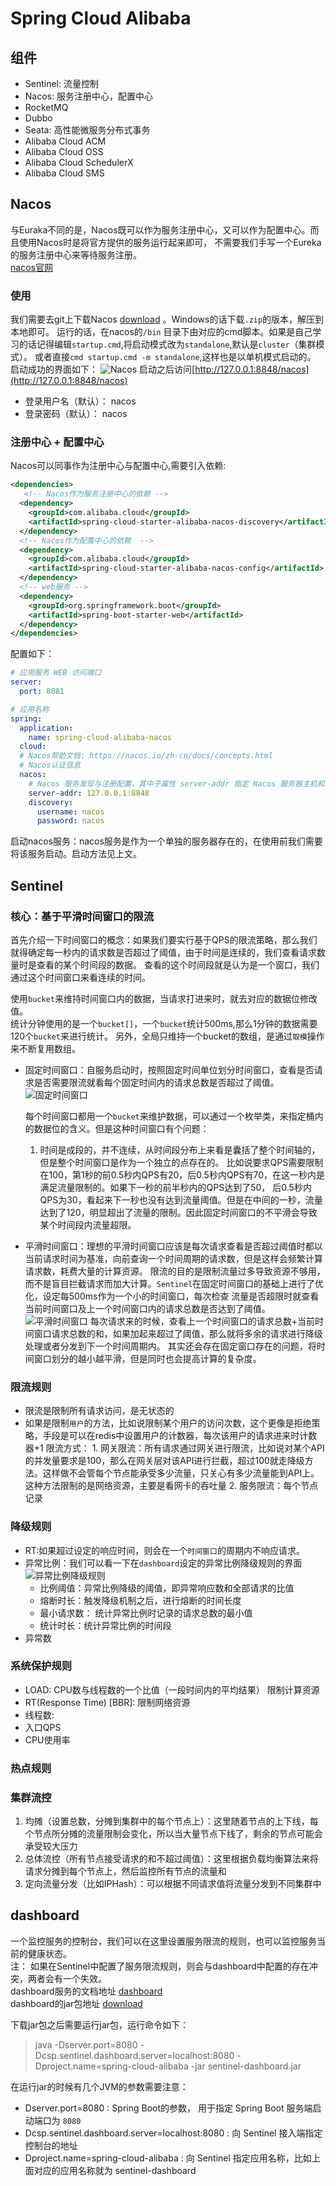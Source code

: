 # Spring Cloud Alibaba

## 组件

- Sentinel: 流量控制
- Nacos: 服务注册中心，配置中心
- RocketMQ
- Dubbo
- Seata: 高性能微服务分布式事务
- Alibaba Cloud ACM
- Alibaba Cloud OSS
- Alibaba Cloud SchedulerX
- Alibaba Cloud SMS

## Nacos

与Euraka不同的是，Nacos既可以作为服务注册中心，又可以作为配置中心。而且使用Nacos时是将官方提供的服务运行起来即可， 不需要我们手写一个Eureka的服务注册中心来等待服务注册。  
[nacos官网](https://nacos.io/)


### 使用

我们需要去git上下载Nacos [download](https://github.com/alibaba/nacos/releases) 。Windows的话下载`.zip`的版本，解压到本地即可。 运行的话，在nacos的`/bin`
目录下由对应的cmd脚本。如果是自己学习的话记得编辑`startup.cmd`,将启动模式改为`standalone`,默认是`cluster`（集群模式）。 或者直接`cmd startup.cmd -m standalone`,这样也是以单机模式启动的。
启动成功的界面如下：
![Nacos](./img/nacos_启动.png)
启动之后访问[http://127.0.0.1:8848/nacos](http://127.0.0.1:8848/nacos)  
- 登录用户名（默认）： nacos
- 登录密码（默认）： nacos


### 注册中心 + 配置中心

Nacos可以同事作为注册中心与配置中心,需要引入依赖:

```xml
<dependencies>
   <!-- Nacos作为服务注册中心的依赖 -->
  <dependency>
    <groupId>com.alibaba.cloud</groupId>
    <artifactId>spring-cloud-starter-alibaba-nacos-discovery</artifactId>
  </dependency>
  <!-- Nacos作为配置中心的依赖  -->
  <dependency>
    <groupId>com.alibaba.cloud</groupId>
    <artifactId>spring-cloud-starter-alibaba-nacos-config</artifactId>
  </dependency>
  <!-- web服务 -->
  <dependency>
    <groupId>org.springframework.boot</groupId>
    <artifactId>spring-boot-starter-web</artifactId>
  </dependency>
</dependencies>
```
配置如下：
```yaml
# 应用服务 WEB 访问端口
server:
  port: 8081

# 应用名称
spring:
  application:
    name: spring-cloud-alibaba-nacos
  cloud:
  # Nacos帮助文档: https://nacos.io/zh-cn/docs/concepts.html
  # Nacos认证信息
  nacos:
    # Nacos 服务发现与注册配置，其中子属性 server-addr 指定 Nacos 服务器主机和端口  这个也可以直接配置在discovery下，单独表明服务注册中心的服务地址
    server-addr: 127.0.0.1:8848
    discovery:
      username: nacos
      password: nacos
```

启动nacos服务：nacos服务是作为一个单独的服务器存在的，在使用前我们需要将该服务启动。启动方法见上文。




## Sentinel

### 核心：基于平滑时间窗口的限流

首先介绍一下时间窗口的概念：如果我们要实行基于QPS的限流策略，那么我们就得确定每一秒内的请求数是否超过了阈值，由于时间是连续的，我们查看请求数量时是查看的某个时间段的数据。
查看的这个时间段就是认为是一个窗口，我们通过这个时间窗口来看连续的时间。

使用`bucket`来维持时间窗口内的数据，当请求打进来时，就去对应的数据位修改值。  
统计分钟使用的是一个`bucket[]`，一个`bucket`统计500ms,那么1分钟的数据需要120个`bucket`来进行统计。 另外，全局只维持一个bucket的数组，是通过`取模`操作来不断复用数组。

- 固定时间窗口：自服务启动时，按照固定时间单位划分时间窗口，查看是否请求是否需要限流就看每个固定时间内的请求总数是否超过了阈值。
  ![固定时间窗口](img/平滑时间窗口.PNG)

  每个时间窗口都用一个`bucket`来维护数据，可以通过一个枚举类，来指定桶内的数据位的含义。但是这种时间窗口有个问题：
    1. 时间是成段的，并不连续，从时间段分布上来看是囊括了整个时间轴的，但是整个时间窗口是作为一个独立的点存在的。
       比如说要求QPS需要限制在100，第1秒的前0.5秒内QPS有20，后0.5秒内QPS有70，在这一秒内是满足流量限制的。如果下一秒的前半秒内的QPS达到了50，
       后0.5秒内QPS为30，看起来下一秒也没有达到流量阈值。但是在中间的一秒，流量达到了120，明显超出了流量的限制。因此固定时间窗口的不平滑会导致 某个时间段内流量超限。

- 平滑时间窗口：理想的平滑时间窗口应该是每次请求查看是否超过阈值时都以当前请求时间为基准，向前查询一个时间周期的请求数，但是这样会频繁计算请求数，耗费大量的计算资源。
  限流的目的是限制流量过多导致资源不够用，而不是盲目拦截请求而加大计算。`Sentinel`在固定时间窗口的基础上进行了优化，设定每500ms作为一个小的时间窗口，每次检查
  流量是否超限时就查看当前时间窗口及上一个时间窗口内的请求总数是否达到了阈值。
  ![平滑时间窗口](img/固定时间窗口.PNG)
  每次请求来的时候，查看上一个时间窗口的请求总数+当前时间窗口请求总数的和，如果加起来超过了阈值，那么就将多余的请求进行降级处理或者分发到下一个时间周期内。
  其实还会存在固定窗口存在的问题，将时间窗口划分的越小越平滑，但是同时也会提高计算的复杂度。

### 限流规则

- 限流是限制所有请求访问，是无状态的
- 如果是限制`用户`的方法，比如说限制某个用户的访问次数，这个更像是拒绝策略，手段是可以在redis中设置用户的计数器，每次该用户的请求进来时计数器+1 限流方式：
    1.
    网关限流：所有请求通过网关进行限流，比如说对某个API的并发量要求是100，那么在网关层对该API进行拦截，超过100就走降级方法。这样做不会管每个节点能承受多少流量，只关心有多少流量能到API上。这种方法限制的是网络资源，主要是看网卡的吞吐量
    2. 服务限流：每个节点记录

### 降级规则

- RT:如果超过设定的响应时间，则会在一个`时间窗口`的周期内不响应请求。
- 异常比例：我们可以看一下在`dashboard`设定的异常比例降级规则的界面
  ![异常比例降级规则](img/降级规则_异常比例.PNG)
    - 比例阈值：异常比例降级的阈值，即异常响应数和全部请求的比值
    - 熔断时长：触发降级机制之后，进行熔断的时间长度
    - 最小请求数： 统计异常比例时记录的请求总数的最小值
    - 统计时长：统计异常比例的时间段
- 异常数

### 系统保护规则

- LOAD: CPU数与线程数的一个比值（一段时间内的平均结果） 限制计算资源
- RT(Response Time) [BBR]: 限制网络资源
- 线程数:
- 入口QPS
- CPU使用率

### 热点规则


### 集群流控

1. 均摊（设置总数，分摊到集群中的每个节点上）：这里随着节点的上下线，每个节点所分摊的流量限制会变化，所以当大量节点下线了，剩余的节点可能会承受较大压力
2. 总体流控（所有节点接受请求的和不超过阈值）：这里根据负载均衡算法来将请求分摊到每个节点上，然后监控所有节点的流量和
3. 定向流量分发（比如IPHash）：可以根据不同请求值将流量分发到不同集群中

## dashboard

一个监控服务的控制台，我们可以在这里设置服务限流的规则，也可以监控服务当前的健康状态。  
注： 如果在Sentinel中配置了服务限流规则，则会与dashboard中配置的存在冲突，两者会有一个失效。  
dashboard服务的文档地址 [dashboard](https://github.com/alibaba/Sentinel/wiki/Dashboard)  
dashboard的jar包地址 [download](https://github.com/alibaba/Sentinel/releases)

下载jar包之后需要运行jar包，运行命令如下：
> java -Dserver.port=8080 -Dcsp.sentinel.dashboard.server=localhost:8080 -Dproject.name=spring-cloud-alibaba -jar sentinel-dashboard.jar

在运行jar的时候有几个JVM的参数需要注意：

- Dserver.port=8080 : Spring Boot的参数， 用于指定 Spring Boot 服务端启动端口为 `8080`
- Dcsp.sentinel.dashboard.server=localhost:8080 : 向 Sentinel 接入端指定控制台的地址
- Dproject.name=spring-cloud-alibaba : 向 Sentinel 指定应用名称，比如上面对应的应用名称就为 sentinel-dashboard






